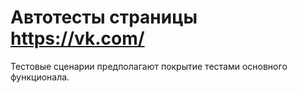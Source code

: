 # Автотесты страницы https://vk.com/
Тестовые сценарии предполагают покрытие тестами основного функционала.